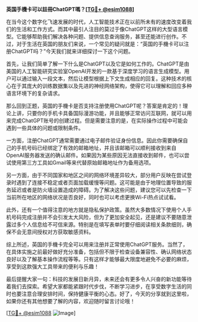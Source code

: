**英国手機卡可以註冊ChatGPT嗎？[[TG💪+ @esim1088](https://t.me/s/esim1088)]**

在当今这个数字化飞速发展的时代，人工智能技术正在以前所未有的速度改变着我们的生活和工作方式。而其中最引人注目的莫过于像ChatGPT这样的大型语言模型。它能够帮助我们解决各种问题、提供信息查询服务，甚至还能进行创作。不过，对于生活在英国的朋友们来说，一个常见的疑问就是：“英国的手機卡可以注册ChatGPT吗？”今天我们就来详细探讨一下这个问题。

首先，让我们简单了解一下什么是ChatGPT以及它是如何工作的。ChatGPT是由美国的人工智能研究实验室OpenAI开发的一款基于深度学习的语言生成模型。用户可以通过输入一段文本，然后让模型根据上下文生成相应的回复。这种技术的核心在于其庞大的训练数据集以及先进的神经网络架构，使得它可以理解和回应多种语言环境下的复杂请求。

那么回到正题，英国的手機卡是否支持注册使用ChatGPT呢？答案是肯定的！理论上讲，只要你的手机卡具备国际漫游功能，并且能够正常访问互联网，就可以用来完成ChatGPT账号的创建过程。但是需要注意的是，在实际操作过程中可能会遇到一些具体的问题或限制条件。

一方面，注册ChatGPT通常需要通过电子邮件验证身份信息。因此你需要确保自己的手机号码已经绑定了有效的邮箱地址，并且该邮箱可以顺利接收到来自OpenAI服务器发送的确认邮件。如果因为某些原因无法直接收到邮件，也可以尝试使用第三方工具如Gmail等来代替原始邮箱地址作为备用选项。

另一方面，由于不同国家和地区之间的网络环境差异较大，部分用户反映在尝试登录时遇到了连接不稳定或者页面加载缓慢等问题。这可能是由于地理位置导致的服务延迟或者是防火墙设置造成的障碍。为了解决这些问题，建议您可以先检查一下当前所在地区的网络状况是否良好，同时也可以考虑更换Wi-Fi热点试试看。

此外，还有一个值得注意的地方就是隐私保护政策。虽然大多数情况下使用个人手机号码完成注册并不会引发太大风险，但为了更加安全起见，还是建议不要随意泄露过多个人信息给不可信来源。特别是在填写表单时要仔细阅读相关条款细则，确保不会无意间授权对方获取敏感资料。

综上所述，英国的手機卡完全可以用来注册并正常使用ChatGPT服务。当然了，在具体实施之前最好做好充分准备，包括但不限于检查设备兼容性、确认网络状态良好以及了解基本操作流程等等。只有这样才能够最大限度地避免不必要的麻烦，享受到这款强大工具带来的便利与乐趣！

最后提醒大家一句：科技的发展日新月异，未来还会有更多令人兴奋的新功能等待着我们去探索。希望大家都能紧跟时代步伐，不断学习进步，在享受数字生活的同时也要注意合理安排时间，保持健康平衡的心态。好了，今天的分享就到这里啦，如果你还有其他想要了解的内容，欢迎随时留言讨论哦！

[[TG💪+ @esim1088](https://t.me/s/esim1088) ![Image](https://i.postimg.cc/4NQfJmqS/Snipaste-2025-05-13-00-14-12.png)]